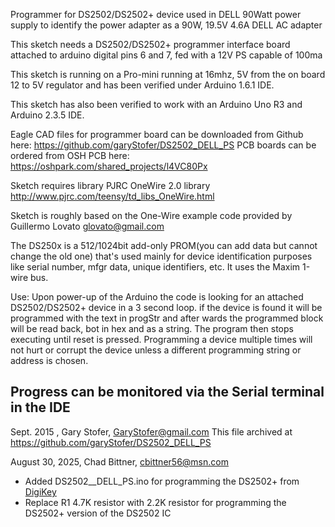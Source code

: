 Programmer for DS2502/DS2502+ device used in  DELL 90Watt power supply to identify the power adapter as a 90W, 19.5V 4.6A DELL AC adapter

This sketch needs a DS2502/DS2502+ programmer interface board attached to arduino digital pins 6 and 7, fed with a 12V PS capable of 100ma

This sketch is running on a Pro-mini running at 16mhz, 5V from the on board 12 to 5V regulator and has been verified under Arduino 1.6.1 IDE.

This sketch has also been verified to work with an Arduino Uno R3 and Arduino 2.3.5 IDE.

Eagle CAD files for programmer board can be downloaded from Github here: https://github.com/garyStofer/DS2502_DELL_PS
PCB boards can be ordered from OSH PCB here: https://oshpark.com/shared_projects/l4VC80Px

Sketch requires library  PJRC OneWire 2.0 library http://www.pjrc.com/teensy/td_libs_OneWire.html

Sketch is roughly based on the One-Wire example code provided  by Guillermo Lovato <glovato@gmail.com>

 The DS250x is a 512/1024bit add-only PROM(you can add data but cannot change the old one) that's used mainly for device identification purposes
 like serial number, mfgr data, unique identifiers, etc. It uses the Maxim 1-wire bus.

Use: Upon power-up of the Arduino the code is looking for an attached DS2502/DS2502+ device in a 3 second loop. if the device is found it will be programmed with the 
text in progStr and after wards the programmed block will be read back, bot in hex and as a string. The program then stops executing until reset is pressed.
Programming a device multiple times will not hurt or corrupt the device unless a different programming string or address is chosen.

Progress can be monitored via the Serial terminal in the IDE
---
 Sept. 2015 , Gary Stofer, GaryStofer@gmail.com
 This file archived at https://github.com/garyStofer/DS2502_DELL_PS

 August 30, 2025, Chad Bittner, cbittner56@msn.com
 - Added DS2502__DELL_PS.ino for programming the DS2502+ from [DigiKey](https://www.digikey.com/en/products/detail/analog-devices-inc-maxim-integrated/DS2502/1197440) 
 - Replace R1 4.7K resistor with 2.2K resistor for programming the DS2502+ version of the DS2502 IC
